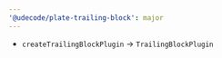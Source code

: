 ```yaml
---
'@udecode/plate-trailing-block': major
---
```


- `createTrailingBlockPlugin` -> `TrailingBlockPlugin`
